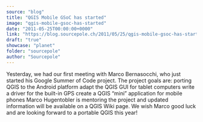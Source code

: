 ```yaml
---
source: "blog"
title: "QGIS Mobile GSoC has started"
image: "qgis-mobile-gsoc-has-started"
date: "2011-05-25T00:00:00+0000"
link: "https://blog.sourcepole.ch/2011/05/25/qgis-mobile-gsoc-has-started/"
draft: "true"
showcase: "planet"
folder: "sourcepole"
author: "Sourcepole"
---
```


Yesterday, we had our first meeting with Marco Bernasocchi, who just started his Google Summer of Code project. The project goals are:
porting QGIS to the Android platform adapt the QGIS GUI for tablet computers write a driver for the built-in GPS create a QGIS &ldquo;mini&rdquo; application for mobile phones Marco Hugentobler is mentoring the project and updated information will be available on a QGIS Wiki page. We wish Marco good luck and are looking forward to a portable QGIS this year!
